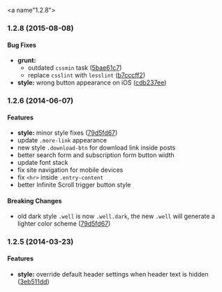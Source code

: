 <a name"1.2.8"></a>
### 1.2.8 (2015-08-08)


#### Bug Fixes

* **grunt:**
  * outdated `cssmin` task ([5bae61c7](https://github.com/sparanoid/kai-12/commit/5bae61c7))
  * replace `csslint` with `lesslint` ([b7cccff2](https://github.com/sparanoid/kai-12/commit/b7cccff2))
* **style:** wrong button appearance on iOS ([cdb237ee](https://github.com/sparanoid/kai-12/commit/cdb237ee))


<a name="1.2.6"></a>
### 1.2.6 (2014-06-07)


#### Features

* **style:** minor style fixes ([79d5fd67](http://github.com/sparanoid/kai-12/commit/79d5fd67902378463861e67c3fb8afaf60d2b8d2))
* update `.more-link` appearance
* new style `.download-btn` for download link inside posts
* better search form and subscription form button width
* update font stack
* fix site navigation for mobile devices
* fix `<hr>` inside `.entry-content`
* better Infinite Scroll trigger button style


#### Breaking Changes

* old dark style `.well` is now `.well.dark`, the new `.well` will generate a lighter color scheme ([79d5fd67](http://github.com/sparanoid/kai-12/commit/79d5fd67902378463861e67c3fb8afaf60d2b8d2))


<a name="1.2.5"></a>
### 1.2.5 (2014-03-23)


#### Features

* **style:** override default header settings when header text is hidden ([3eb511dd](http://github.com/sparanoid/kai-12/commit/3eb511ddfefb309901cb57b4eb72a4b5c7b8c49a))


